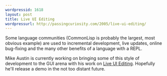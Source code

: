 ```yaml
---
wordpressid: 1618
layout: post
title: Live UI Editing
wordpressurl: http://passingcuriosity.com/2005/live-ui-editing/
---
```

Some language communities (CommonLisp is probably the largest, most obvious example) are used to incremental development, live updates, online bug-fixing and the many other benefits of a language with a REPL.



Mike Austin is currently working on bringing some of this style of development to the GUI arena with his work on <a href="http://mike-austin.com/blog/2005/07/live-ui-editing-update.html">Live UI Editing</a>. Hopefully he'll release a demo in the not too distant future.
